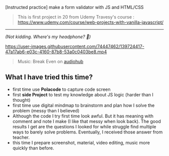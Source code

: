 [Instructed practice] make a form validator with JS and HTML/CSS  


> This is first project in 20 from Udemy Travesy's course : https://www.udemy.com/course/web-projects-with-vanilla-javascript/
------------

_(Not kidding. Where's my headphone? 🗿)_

https://user-images.githubusercontent.com/74447462/139724417-47a17ab6-e03c-4160-87b8-53a0c0403be8.mp4



  




> Music: Break Even on [audiohub](https://audiohub.com/song/break-even "audiohub")

## What I have tried this time?

- first time use **Polacode** to capture code screen
- first **side Project** to test my knowledge about JS logic (harder than I thought)
- first time use digital mindmap to brainstorm and plan how I solve the problem (messy than I believed)
- Although the code I try first time look awful. But it has meaning with comment and note I make (I like that messy when look back). The good results I get are the questions I looked for while struggle find multiple ways to barely solve problems. Eventually, I received those answer from teacher.
- this time I prepare screenshot, material, video editing, music more quickly than before.

